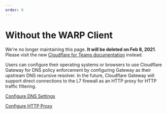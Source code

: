 ```yaml
---
order: 6
---
```


# Without the WARP Client

<Aside type='warning' header='⚠️ THIS PAGE IS OUTDATED'>

We're no longer maintaining this page. **It will be deleted on Feb 8, 2021**. Please visit the new [Cloudflare for Teams documentation](https://secret.wiki/cloudflare-one/teams-docs-changes) instead.

</Aside>

Users can configure their operating systems or browsers to use Cloudflare Gateway for DNS policy enforcement by configuring Gateway as their upstream DNS recursive resolver. In the future, Cloudflare Gateway will support direct connections to the L7 firewall as an HTTP proxy for HTTP traffic filtering.

[Configure DNS Settings](/connecting-to-gateway/without-client/DNS/)

[Configure HTTP Proxy](/connecting-to-gateway/without-client/HTTP/)
